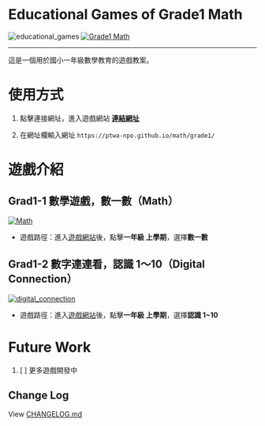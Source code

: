 # Educational Games of Grade1 Math

![educational_games](https://img.shields.io/github/v/tag/PTWA-NPO/PTWA-NPO.github.io/)
[![Grade1 Math](https://img.shields.io/badge/Grade1_Math-Tatal_2-blue.svg)](../index.html)

---
這是一個用於國小一年級數學教育的遊戲教案。

# 使用方式

[//]: # (TODO demo gif)

1. 點擊連接網址，進入遊戲網站
    [**連結網址**](https://ptwa-npo.github.io/math/grade1/)

2. 在網址欄輸入網址
    `https://ptwa-npo.github.io/math/grade1/`

[//]: # (TODO demo gif)


# 遊戲介紹

## Grad1-1 數學遊戲，數一數（Math）

[![Math](https://img.shields.io/badge/Math-v0.1.0-blue.svg)](./Math)

- 遊戲路徑：進入[遊戲網站](https://PTWA-NPO.github.io/)後，點擊**一年級 上學期**，選擇**數一數**

## Grad1-2 數字連連看，認識 1～10（Digital Connection）
[![digital_connection](https://img.shields.io/badge/digital_connection-v0.1.0-blue.svg)](./digital_connection)

- 遊戲路徑：進入[遊戲網站](https://PTWA-NPO.github.io/)後，點擊**一年級 上學期**，選擇**認識 1~10**

# Future Work

1. [ ] 更多遊戲開發中

## Change Log

View [CHANGELOG.md](./CHANGELOG.md)
